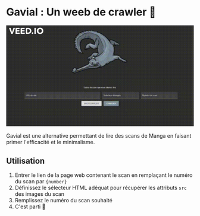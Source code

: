 # Gavial : Un weeb de crawler 🐊

![](docs/presentation.gif)

Gavial est une alternative permettant de lire des scans de Manga en faisant primer l'efficacité et le minimalisme.

## Utilisation

1. Entrer le lien de la page web contenant le scan en remplaçant le numéro du scan par `{number}`
2. Définissez le sélecteur HTML adéquat pour récupérer les attributs `src` des images du scan
3. Remplissez le numéro du scan souhaité
4. C'est parti 🤩
